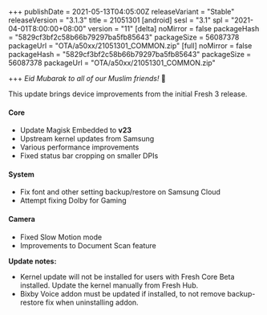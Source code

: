 +++
publishDate = 2021-05-13T04:05:00Z
releaseVariant = "Stable"
releaseVersion = "3.1.3"
title = 21051301
[android]
sesl = "3.1"
spl = "2021-04-01T8:00:00+08:00"
version = "11"
[delta]
noMirror = false
packageHash = "5829cf3bf2c58b66b79297ba5fb85643"
packageSize = 56087378
packageUrl = "OTA/a50xx/21051301_COMMON.zip"
[full]
noMirror = false
packageHash = "5829cf3bf2c58b66b79297ba5fb85643"
packageSize = 56087378
packageUrl = "OTA/a50xx/21051301_COMMON.zip"

+++
_Eid Mubarak to all of our Muslim friends!_ 🌟

This update brings device improvements from the initial Fresh 3 release.

#### Core

* Update Magisk Embedded to **v23**
* Upstream kernel updates from Samsung
* Various performance improvements
* Fixed status bar cropping on smaller DPIs

#### System

* Fix font and other setting backup/restore on Samsung Cloud
* Attempt fixing Dolby for Gaming

#### Camera

* Fixed Slow Motion mode
* Improvements to Document Scan feature

**Update notes:**

* Kernel update will not be installed for users with Fresh Core Beta installed. Update the kernel manually from Fresh Hub.
* Bixby Voice addon must be updated if installed, to not remove backup-restore fix when uninstalling addon.